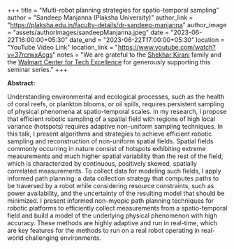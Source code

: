 +++
title = "Multi-robot planning strategies for spatio-temporal sampling"
author = "Sandeep Manjanna (Plaksha University)"
author_link = "https://plaksha.edu.in/faculty-details/dr-sandeep-manjanna"
author_image = "assets/authorImages/sandeepManjanna.jpeg"
date = "2023-06-22T16:00:00+05:30"
date_end = "2023-06-22T17:00:00+05:30"
location = "YouTube Video Link"
location_link = "https://www.youtube.com/watch?v=37rcrwxAcgs"
notes = "We are grateful to the <a href = "https://www.accel.com/people/shekhar-kirani" target= "_blank">Shekhar Kirani</a> family and the <a href = "https://www.csa.iisc.ac.in/cfe-walmart/" target= "_blank">Walmart Center for Tech Excellence</a> for generously supporting this seminar series."
+++

<b>Abstract:</b> 

Understanding environmental and ecological processes, such as the health of coral reefs, or plankton blooms, or 
oil spills, requires persistent sampling of physical phenomena at spatio-temporal scales. In my research, I propose 
that efficient robotic sampling of a spatial field with regions of high local variance (hotspots) requires adaptive 
non-uniform sampling techniques. In this talk, I present algorithms and strategies to achieve efficient robotic 
sampling and reconstruction of non-uniform spatial fields. Spatial fields commonly occurring in nature consist of 
hotspots exhibiting extreme measurements and much higher spatial variability than the rest of the field, which is 
characterized by continuous, positively skewed, spatially correlated measurements. To collect data for modeling such 
fields, I apply informed path planning: a data collection strategy that computes paths to be traversed by a robot 
while considering resource constraints, such as power availability, and the uncertainty of the resulting model that 
should be minimized. I present informed non-myopic path planning techniques for robotic platforms to efficiently 
collect measurements from a spatio-temporal field and build a model of the underlying physical phenomenon with high 
accuracy. These methods are highly adaptive and run in real-time, which are key features for the methods to run on a 
real robot operating in real-world challenging environments.


